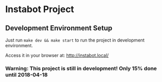 # Instabot Project

## Development Environment Setup
Just run `make dev && make start` to run the project in development environment. 

Access it in your browser at: http://instabot.local/

### Warning: This project is still in development! Only 15% done until 2018-04-18
